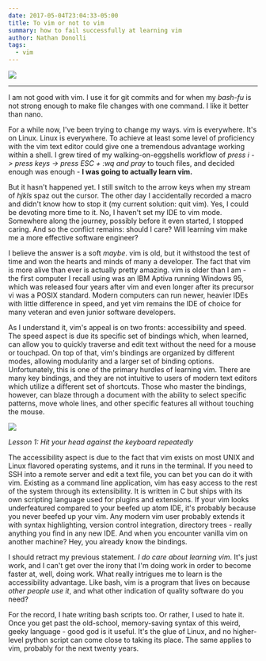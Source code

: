```yaml
---
date: 2017-05-04T23:04:33-05:00
title: To vim or not to vim
summary: how to fail successfully at learning vim
author: Nathan Donolli
tags:
  - vim
---
```


![](https://ucarecdn.com/18f71672-5e94-4f74-9cf4-b840507509b0/)

---
I am not good with vim.  I use it for git commits and for when my *bash-fu* is not strong enough to make file changes with one command.  I like it better than nano.

For a while now, I've been trying to change my ways.  vim is everywhere.  It's on Linux.  Linux is everywhere.  To achieve at least some level of proficiency with the vim text editor could give one a tremendous advantage working within a shell.  I grew tired of my walking-on-eggshells workflow of *press i -> press keys -> press ESC + :wq and pray* to touch files, and decided enough was enough - **I was going to actually learn vim.**

But it hasn't happened yet.  I still switch to the arrow keys when my stream of *hjkls* spaz out the cursor.  The other day I accidentally recorded a macro and didn't know how to stop it (my current solution: quit vim). Yes, I could be devoting more time to it.  No, I haven't set my IDE to vim mode.  Somewhere along the journey, possibly before it even started, I stopped caring.  And so the conflict remains: should I care?  Will learning vim make me a more effective software engineer?

I believe the answer is a soft *maybe*.  vim is old, but it withstood the test of time and won the hearts and minds of many a developer.  The fact that vim is more alive than ever is actually pretty amazing.  vim is older than I am - the first computer I recall using was an IBM Aptiva running Windows 95, which was released four years after vim and even longer after its precursor vi was a POSIX standard.  Modern computers can run newer, heavier IDEs with little difference in speed, and yet vim remains the IDE of choice for many veteran and even junior software developers.

As I understand it, vim's appeal is on two fronts: accessibility and speed. The speed aspect is due its specific set of bindings which, when learned, can allow you to quickly traverse and edit text without the need for a mouse or touchpad.  On top of that, vim's bindings are organized by different modes, allowing modularity and a larger set of binding options.  Unfortunately, this is one of the primary hurdles of learning vim.  There are many key bindings, and they are not intuitive to users of modern text editors which utilize a different set of shortcuts.  Those who master the bindings, however, can blaze through a document with the ability to select specific patterns, move whole lines, and other specific features all without touching the mouse.

![](http://www.terminally-incoherent.com/blog/wp-content/uploads/2012/03/vimcheat-640x272.png)

*Lesson 1: Hit your head against the keyboard repeatedly*

The accessibility aspect is due to the fact that vim exists on most UNIX and Linux flavored operating systems, and it runs in the terminal.  If you need to SSH into a remote server and edit a text file, you can bet you can do it with vim.  Existing as a command line application, vim has easy access to the rest of the system through its extensibility.  It is written in C but ships with its own scripting language used for plugins and extensions. If your vim looks underfeatured compared to your beefed up atom IDE, it's probably because you never beefed up your vim.  Any modern vim user probably extends it with syntax highlighting, version control integration, directory trees - really anything you find in any new IDE.  And when you encounter vanilla vim on another machine?  Hey, you already know the bindings.

I should retract my previous statement. *I do care about learning vim*.  It's just work, and I can't get over the irony that I'm doing work in order to become faster at, well, doing work.  What really intrigues me to learn is the accessibility advantage.  Like bash, vim is a program that lives on because *other people use it*, and what other indication of quality software do you need? 

For the record, I hate writing bash scripts too.  Or rather, I used to hate it.  Once you get past the old-school, memory-saving syntax of this weird, geeky language - good god is it useful.  It's the glue of Linux, and no higher-level python script can come close to taking its place.  The same applies to vim, probably for the next twenty years.